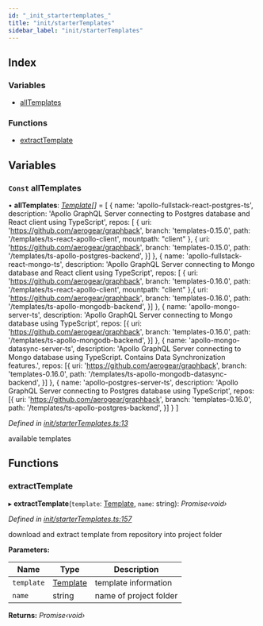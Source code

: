 ```yaml
---
id: "_init_startertemplates_"
title: "init/starterTemplates"
sidebar_label: "init/starterTemplates"
---
```


## Index

### Variables

* [allTemplates](_init_startertemplates_.md#const-alltemplates)

### Functions

* [extractTemplate](_init_startertemplates_.md#extracttemplate)

## Variables

### `Const` allTemplates

• **allTemplates**: *[Template](../interfaces/_init_templatemetadata_.template.md)[]* = [
  {
    name: 'apollo-fullstack-react-postgres-ts',
    description: 'Apollo GraphQL Server connecting to Postgres database and React client using TypeScript',
    repos: [
      {
        uri: 'https://github.com/aerogear/graphback',
        branch: 'templates-0.15.0',
        path: '/templates/ts-react-apollo-client',
        mountpath: "client"
      }, {
        uri: 'https://github.com/aerogear/graphback',
        branch: 'templates-0.15.0',
        path: '/templates/ts-apollo-postgres-backend',
      }]
  },
  {
    name: 'apollo-fullstack-react-mongo-ts',
    description: 'Apollo GraphQL Server connecting to Mongo database and React client using TypeScript',
    repos: [
      {
        uri: 'https://github.com/aerogear/graphback',
        branch: 'templates-0.16.0',
        path: '/templates/ts-react-apollo-client',
        mountpath: "client"
      },{
        uri: 'https://github.com/aerogear/graphback',
        branch: 'templates-0.16.0',
        path: '/templates/ts-apollo-mongodb-backend',
      }]
  },
  {
    name: 'apollo-mongo-server-ts',
    description: 'Apollo GraphQL Server connecting to Mongo database using TypeScript',
    repos: [{
      uri: 'https://github.com/aerogear/graphback',
      branch: 'templates-0.16.0',
      path: '/templates/ts-apollo-mongodb-backend',
    }]
  },
  {
    name: 'apollo-mongo-datasync-server-ts',
    description: 'Apollo GraphQL Server connecting to Mongo database using TypeScript. Contains Data Synchronization features.',
    repos: [{
      uri: 'https://github.com/aerogear/graphback',
      branch: 'templates-0.16.0',
      path: '/templates/ts-apollo-mongodb-datasync-backend',
    }]
  },
  {
    name: 'apollo-postgres-server-ts',
    description: 'Apollo GraphQL Server connecting to Postgres database using TypeScript',
    repos: [{
      uri: 'https://github.com/aerogear/graphback',
      branch: 'templates-0.16.0',
      path: '/templates/ts-apollo-postgres-backend',
    }]
  }
]

*Defined in [init/starterTemplates.ts:13](https://github.com/aerogear/graphback/blob/bc616b51/packages/create-graphback/src/init/starterTemplates.ts#L13)*

available templates

## Functions

###  extractTemplate

▸ **extractTemplate**(`template`: [Template](../interfaces/_init_templatemetadata_.template.md), `name`: string): *Promise‹void›*

*Defined in [init/starterTemplates.ts:157](https://github.com/aerogear/graphback/blob/bc616b51/packages/create-graphback/src/init/starterTemplates.ts#L157)*

download and extract template from repository into project folder

**Parameters:**

Name | Type | Description |
------ | ------ | ------ |
`template` | [Template](../interfaces/_init_templatemetadata_.template.md) | template information |
`name` | string | name of project folder  |

**Returns:** *Promise‹void›*
